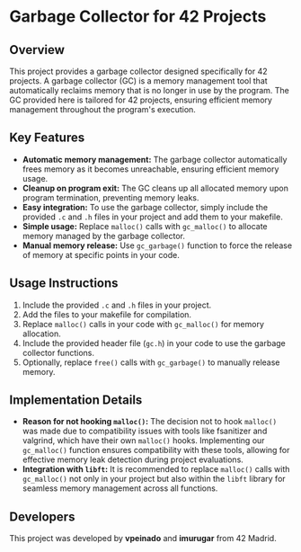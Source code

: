 # Garbage Collector for 42 Projects

## Overview

This project provides a garbage collector designed specifically for 42 projects. A garbage collector (GC) is a memory management tool that automatically reclaims memory that is no longer in use by the program. The GC provided here is tailored for 42 projects, ensuring efficient memory management throughout the program's execution.

## Key Features

- **Automatic memory management:** The garbage collector automatically frees memory as it becomes unreachable, ensuring efficient memory usage.
- **Cleanup on program exit:** The GC cleans up all allocated memory upon program termination, preventing memory leaks.
- **Easy integration:** To use the garbage collector, simply include the provided `.c` and `.h` files in your project and add them to your makefile.
- **Simple usage:** Replace `malloc()` calls with `gc_malloc()` to allocate memory managed by the garbage collector.
- **Manual memory release:** Use `gc_garbage()` function to force the release of memory at specific points in your code.

## Usage Instructions

1. Include the provided `.c` and `.h` files in your project.
2. Add the files to your makefile for compilation.
3. Replace `malloc()` calls in your code with `gc_malloc()` for memory allocation.
4. Include the provided header file (`gc.h`) in your code to use the garbage collector functions.
5. Optionally, replace `free()` calls with `gc_garbage()` to manually release memory.

## Implementation Details

- **Reason for not hooking `malloc()`:** The decision not to hook `malloc()` was made due to compatibility issues with tools like fsanitizer and valgrind, which have their own `malloc()` hooks. Implementing our `gc_malloc()` function ensures compatibility with these tools, allowing for effective memory leak detection during project evaluations.
- **Integration with `libft`:** It is recommended to replace `malloc()` calls with `gc_malloc()` not only in your project but also within the `libft` library for seamless memory management across all functions.

## Developers

This project was developed by **vpeinado** and **imurugar** from 42 Madrid.
